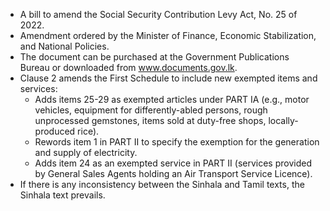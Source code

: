 - A bill to amend the Social Security Contribution Levy Act, No. 25 of 2022.
- Amendment ordered by the Minister of Finance, Economic Stabilization, and National Policies.
- The document can be purchased at the Government Publications Bureau or downloaded from www.documents.gov.lk.
- Clause 2 amends the First Schedule to include new exempted items and services:
  - Adds items 25-29 as exempted articles under PART IA (e.g., motor vehicles, equipment for differently-abled persons, rough unprocessed gemstones, items sold at duty-free shops, locally-produced rice).
  - Rewords item 1 in PART II to specify the exemption for the generation and supply of electricity.
  - Adds item 24 as an exempted service in PART II (services provided by General Sales Agents holding an Air Transport Service Licence).
- If there is any inconsistency between the Sinhala and Tamil texts, the Sinhala text prevails.